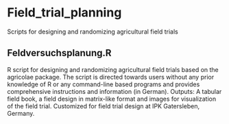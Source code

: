 # Field_trial_planning
Scripts for designing and randomizing agricultural field trials

## Feldversuchsplanung.R
R script for designing and randomizing agricultural field trials based on the agricolae package. The script is directed towards users without any prior knowledge of R or any command-line based programs and provides comprehensive instructions and information (in German). Outputs: A tabular field book, a field design in matrix-like format and images for visualization of the field trial. Customized for field trial design at IPK Gatersleben, Germany.
